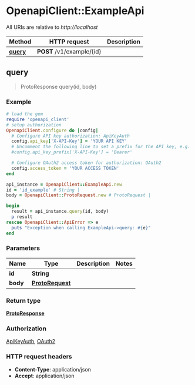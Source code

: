 # OpenapiClient::ExampleApi

All URIs are relative to *http://localhost*

Method | HTTP request | Description
------------- | ------------- | -------------
[**query**](ExampleApi.md#query) | **POST** /v1/example/{id} | 



## query

> ProtoResponse query(id, body)



### Example

```ruby
# load the gem
require 'openapi_client'
# setup authorization
OpenapiClient.configure do |config|
  # Configure API key authorization: ApiKeyAuth
  config.api_key['X-API-Key'] = 'YOUR API KEY'
  # Uncomment the following line to set a prefix for the API key, e.g. 'Bearer' (defaults to nil)
  #config.api_key_prefix['X-API-Key'] = 'Bearer'

  # Configure OAuth2 access token for authorization: OAuth2
  config.access_token = 'YOUR ACCESS TOKEN'
end

api_instance = OpenapiClient::ExampleApi.new
id = 'id_example' # String | 
body = OpenapiClient::ProtoRequest.new # ProtoRequest | 

begin
  result = api_instance.query(id, body)
  p result
rescue OpenapiClient::ApiError => e
  puts "Exception when calling ExampleApi->query: #{e}"
end
```

### Parameters


Name | Type | Description  | Notes
------------- | ------------- | ------------- | -------------
 **id** | **String**|  | 
 **body** | [**ProtoRequest**](ProtoRequest.md)|  | 

### Return type

[**ProtoResponse**](ProtoResponse.md)

### Authorization

[ApiKeyAuth](../README.md#ApiKeyAuth), [OAuth2](../README.md#OAuth2)

### HTTP request headers

- **Content-Type**: application/json
- **Accept**: application/json

